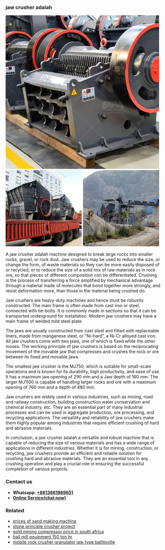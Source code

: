 <h3>jaw crusher adalah</h3><img src='1706773291.jpg' alt=''><p>A jaw crusher adalah machine designed to break large rocks into smaller rocks, gravel, or rock dust. Jaw crushers may be used to reduce the size, or change the form, of waste materials so they can be more easily disposed of or recycled, or to reduce the size of a solid mix of raw materials as in rock ore, so that pieces of different composition can be differentiated. Crushing is the process of transferring a force amplified by mechanical advantage through a material made of molecules that bond together more strongly, and resist deformation more, than those in the material being crushed do.</p><p>Jaw crushers are heavy-duty machines and hence must be robustly constructed. The main frame is often made from cast iron or steel, connected with tie-bolts. It is commonly made in sections so that it can be transported underground for installation. Modern jaw crushers may have a main frame of welded mild steel plate.</p><p>The jaws are usually constructed from cast steel and fitted with replaceable liners, made from manganese steel, or "Ni-hard", a Ni-Cr alloyed cast iron. All jaw crushers come with two jaws, one of which is fixed while the other moves. The working principle of jaw crushers is based on the reciprocating movement of the movable jaw that compresses and crushes the rock or ore between its fixed and movable jaws.</p><p>The smallest jaw crusher is the MJ750, which is suitable for small-scale operations and is known for its durability, high productivity, and ease of use. It has a maximum jaw opening of 290 mm and a Jaw depth of 160 mm. The larger MJ1100 is capable of handling larger rocks and ore with a maximum opening of 760 mm and a depth of 480 mm.</p><p>Jaw crushers are widely used in various industries, such as mining, road and railway construction, building construction,water conservation and chemical industry, etc. They are an essential part of many industrial processes and can be used in aggregate production, ore processing, and recycling applications. The versatility and reliability of jaw crushers make them highly popular among industries that require efficient crushing of hard and abrasive materials.</p><p>In conclusion, a jaw crusher adalah a versatile and robust machine that is capable of reducing the size of various materials and has a wide range of applications in different industries. Whether it is for mining, construction, or recycling, jaw crushers provide an efficient and reliable solution for crushing hard and abrasive materials. They are an essential tool in any crushing operation and play a crucial role in ensuring the successful completion of various projects.</p><h3>Contact us</h3><ul><li><strong>Whatsapp:&nbsp;<a href="https://wa.me/8613661969651">+8613661969651</a></strong></li><li><a href="https://swt.shibang-china.com/?git&amp;zhl&amp;jaw crusher adalah"><strong>Online Service(chat now)</strong></a></li></ul><h3>Related</h3><ul><li><a href='prices of sand making machine.md'>prices of sand making machine</a></li><li><a href='stone principle crusher project.md'>stone principle crusher project</a></li><li><a href='gold mining compressor price in south africa.md'>gold mining compressor price in south africa</a></li><li><a href='ball mill equipment 150 ton hr.md'>ball mill equipment 150 ton hr</a></li><li><a href='mobile rock crusher granulator jaw type ballitoville.md'>mobile rock crusher granulator jaw type ballitoville</a></li></ul>
